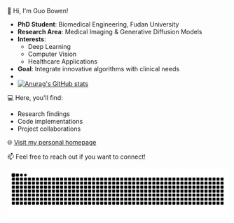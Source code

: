 👋 Hi, I'm Guo Bowen!  
- **PhD Student**: Biomedical Engineering, Fudan University  
- **Research Area**: Medical Imaging & Generative Diffusion Models  
- **Interests**:  
  - Deep Learning  
  - Computer Vision  
  - Healthcare Applications  
- **Goal**: Integrate innovative algorithms with clinical needs
- 
- [![Anurag's GitHub stats](https://github-readme-stats.vercel.app/api?gbone3176=anuraghazra)](https://github.com/anuraghazra/github-readme-stats)

💻 Here, you'll find:  
- Research findings  
- Code implementations  
- Project collaborations  

🌐 [Visit my personal homepage](https://gbone3176.github.io/)  

📫 Feel free to reach out if you want to connect!

<picture>
  <source media="(prefers-color-scheme: dark)" srcset="https://github.com/Gbone3176/Gbone3176/blob/output/github-contribution-grid-snake-dark.svg">
  <source media="(prefers-color-scheme: light)" srcset="https://github.com/Gbone3176/Gbone3176/blob/output/github-contribution-grid-snake.svg">
  <img alt="github contribution grid snake animation" src="https://github.com/Gbone3176/Gbone3176/blob/output/github-contribution-grid-snake.svg">
</picture>
            
